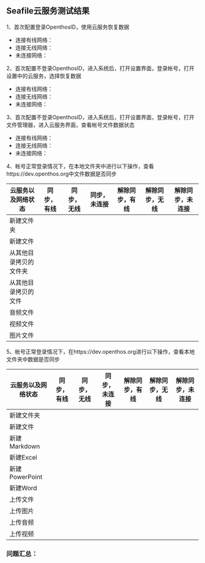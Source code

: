 ## Seafile云服务测试结果

1、首次配置登录OpenthosID，使用云服务恢复数据
- 连接有线网络：
- 连接无线网络：
- 未连接网络：

2、首次配置不登录OpenthosID，进入系统后，打开设置界面，登录帐号，打开设置中的云服务，选择恢复数据
- 连接有线网络：
- 连接无线网络：
- 未连接网络：

3、首次配置不登录OpenthosID，进入系统后，打开设置界面，登录帐号，打开文件管理器，进入云服务界面，查看帐号文件数据状态
- 连接有线网络：
- 连接无线网络：
- 未连接网络：

4、帐号正常登录情况下，在本地文件夹中进行以下操作，查看https://dev.openthos.org中文件数据是否同步

|云服务以及网络状态|同步，有线|同步，无线|同步，未连接|解除同步，有线|解除同步，无线|解除同步，未连接|
|-----|-----|-----|-----|-----|-----|-----|
|新建文件夹|||||||
|新建文件|||||||
|从其他目录拷贝的文件夹|||||||
|从其他目录拷贝的文件|||||||
|音频文件|||||||
|视频文件|||||||
|图片文件|||||||

5、帐号正常登录情况下，在https://dev.openthos.org进行以下操作，查看本地文件夹中数据是否同步

|云服务以及网络状态|同步，有线|同步，无线|同步，未连接|解除同步，有线|解除同步，无线|解除同步，未连接|
|-----|-----|-----|-----|-----|-----|-----|
|新建文件夹|||||||
|新建文件|||||||
|新建Markdown|||||||
|新建Excel|||||||
|新建PowerPoint|||||||
|新建Word|||||||
|上传文件|||||||
|上传图片|||||||
|上传音频|||||||
|上传视频|||||||

### 问题汇总：
